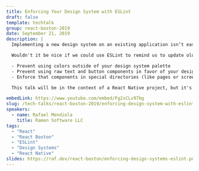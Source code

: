 ```yaml
---
title: Enforcing Your Design System with ESLint
draft: false
template: techtalk
group: react-boston-2019
date: September 21, 2019
description: |
  Implementing a new design system on an existing application isn’t easy. Because updating an entire codebase in one go can be time consuming, we often like to think that we’ll update our codebase over time. But when development teams are very focused on building new features, it’s hard to remember to update old screens and pages. Codebases often end up with a mix of old and new design.

  Wouldn't it be nice if we could use ESLint to remind us to update old code? In this lightning talk, I'll talk about how to write ESLint rules to enforce your design system on your codebase. I'll demonstrate how to write rules to:

  - Prevent using colors outside of your design system palette
  - Prevent using raw text and button components in favor of your design system components
  - Enforce that components in special directories (like pages or screens) follow the same UI patterns.

  This talk will be in the context of a React Native project, but it's applicable to any React application.

embedLink: https://www.youtube.com/embed/Fg2sCLv97bg
slug: /tech-talks/react-boston-2019/enforcing-design-system-with-eslint
speakers:
  - name: Rafael Mendiola
    title: Ramen Software LLC
tags:
  - "React"
  - "React Boston"
  - "ESLint"
  - "Design Systems"
  - "React Native"
slides: https://raf.dev/react-boston/enforcing-design-systems-eslint.pdf
---
```

